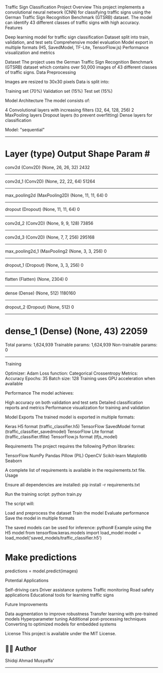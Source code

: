Traffic Sign Classification Project
Overview
This project implements a convolutional neural network (CNN) for classifying traffic signs using the German Traffic Sign Recognition Benchmark (GTSRB) dataset. The model can identify 43 different classes of traffic signs with high accuracy.
Features

Deep learning model for traffic sign classification
Dataset split into train, validation, and test sets
Comprehensive model evaluation
Model export in multiple formats (H5, SavedModel, TF-Lite, TensorFlow.js)
Performance visualization and metrics

Dataset
The project uses the German Traffic Sign Recognition Benchmark (GTSRB) dataset which contains over 50,000 images of 43 different classes of traffic signs.
Data Preprocessing

Images are resized to 30x30 pixels
Data is split into:

Training set (70%)
Validation set (15%)
Test set (15%)



Model Architecture
The model consists of:

4 Convolutional layers with increasing filters (32, 64, 128, 256)
2 MaxPooling layers
Dropout layers (to prevent overfitting)
Dense layers for classification

Model: "sequential"
_________________________________________________________________
Layer (type)                 Output Shape              Param #   
=================================================================
conv2d (Conv2D)              (None, 26, 26, 32)        2432      
_________________________________________________________________
conv2d_1 (Conv2D)            (None, 22, 22, 64)        51264     
_________________________________________________________________
max_pooling2d (MaxPooling2D) (None, 11, 11, 64)        0         
_________________________________________________________________
dropout (Dropout)            (None, 11, 11, 64)        0         
_________________________________________________________________
conv2d_2 (Conv2D)            (None, 9, 9, 128)         73856     
_________________________________________________________________
conv2d_3 (Conv2D)            (None, 7, 7, 256)         295168    
_________________________________________________________________
max_pooling2d_1 (MaxPooling2 (None, 3, 3, 256)         0         
_________________________________________________________________
dropout_1 (Dropout)          (None, 3, 3, 256)         0         
_________________________________________________________________
flatten (Flatten)            (None, 2304)              0         
_________________________________________________________________
dense (Dense)                (None, 512)               1180160   
_________________________________________________________________
dropout_2 (Dropout)          (None, 512)               0         
_________________________________________________________________
dense_1 (Dense)              (None, 43)                22059     
=================================================================
Total params: 1,624,939
Trainable params: 1,624,939
Non-trainable params: 0
_________________________________________________________________
Training

Optimizer: Adam
Loss function: Categorical Crossentropy
Metrics: Accuracy
Epochs: 35
Batch size: 128
Training uses GPU acceleration when available

Performance
The model achieves:

High accuracy on both validation and test sets
Detailed classification reports and metrics
Performance visualization for training and validation

Model Exports
The trained model is exported in multiple formats:

Keras H5 format (traffic_classifier.h5)
TensorFlow SavedModel format (traffic_classifier_savedmodel)
TensorFlow Lite format (traffic_classifier.tflite)
TensorFlow.js format (tfjs_model)

Requirements
The project requires the following Python libraries:

TensorFlow
NumPy
Pandas
Pillow (PIL)
OpenCV
Scikit-learn
Matplotlib
Seaborn

A complete list of requirements is available in the requirements.txt file.
Usage

Ensure all dependencies are installed:
pip install -r requirements.txt

Run the training script:
python train.py

The script will:

Load and preprocess the dataset
Train the model
Evaluate performance
Save the model in multiple formats


The saved models can be used for inference:
python# Example using the H5 model
from tensorflow.keras.models import load_model
model = load_model('saved_models/traffic_classifier.h5')

# Make predictions
predictions = model.predict(images)


Potential Applications

Self-driving cars
Driver assistance systems
Traffic monitoring
Road safety applications
Educational tools for learning traffic signs

Future Improvements

Data augmentation to improve robustness
Transfer learning with pre-trained models
Hyperparameter tuning
Additional post-processing techniques
Converting to optimized models for embedded systems

License
This project is available under the MIT License.

## 👨‍💻 Author

Shidqi Ahmad Musyaffa'

---

